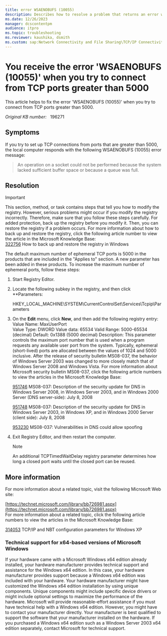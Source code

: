 ```yaml
---
title: error WSAENOBUFS (10055)
description: Describes how to resolve a problem that returns an error when you try to set up a connection on a TCP port greater than 5000.
ms.date: 12/26/2023
manager: dcscontentpm
audience: itpro
ms.topic: troubleshooting
ms.reviewer: kaushika, dsmith
ms.custom: sap:Network Connectivity and File Sharing\TCP/IP Connectivity (TCP Protocol, NLA, WinHTTP), csstroubleshoot
---
```

#  You receive the error 'WSAENOBUFS (10055)' when you try to connect from TCP ports greater than 5000

This article helps to fix the error 'WSAENOBUFS (10055)' when you try to connect from TCP ports greater than 5000.

_Original KB number:_ &nbsp; 196271

## Symptoms

If you try to set up TCP connections from ports that are greater than 5000, the local computer responds with the following WSAENOBUFS (10055) error message:  
>An operation on a socket could not be performed because the system lacked sufficient buffer space or because a queue was full.

## Resolution

> [!IMPORTANT]
> This section, method, or task contains steps that tell you how to modify the registry. However, serious problems might occur if you modify the registry incorrectly. Therefore, make sure that you follow these steps carefully. For added protection, back up the registry before you modify it. Then, you can restore the registry if a problem occurs. For more information about how to back up and restore the registry, click the following article number to view the article in the Microsoft Knowledge Base:  
[322756](https://support.microsoft.com/help/322756) How to back up and restore the registry in Windows  

The default maximum number of ephemeral TCP ports is 5000 in the products that are included in the "Applies to" section. A new parameter has been added in these products. To increase the maximum number of ephemeral ports, follow these steps:

1. Start Registry Editor.

2. Locate the following subkey in the registry, and then click **Parameters:

   HKEY_LOCAL_MACHINE\SYSTEM\CurrentControlSet\Services\Tcpip\Parameters

3. On the **Edit** menu, click **New**, and then add the following registry entry:  
Value Name: MaxUserPort  
Value Type: DWORD
Value data: 65534
Valid Range: 5000-65534 (decimal)
Default: 0x1388 (5000 decimal)
Description: This parameter controls the maximum port number that is used when a program requests any available user port from the system. Typically, ephemeral (short-lived) ports are allocated between the values of 1024 and 5000 inclusive. After the release of security bulletin MS08-037, the behavior of Windows Server 2003 was changed to more closely match that of Windows Server 2008 and Windows Vista. For more information about Microsoft security bulletin MS08-037, click the following article numbers to view the articles in the Microsoft Knowledge Base:

   [951746](https://support.microsoft.com/help/951746) MS08-037: Description of the security update for DNS in Windows Server 2008, in Windows Server 2003, and in Windows 2000 Server (DNS server-side): July 8, 2008  

   [951748](https://support.microsoft.com/help/951748) MS08-037: Description of the security update for DNS in Windows Server 2003, in Windows XP, and in Windows 2000 Server (client side): July 8, 2008  

   [953230](https://support.microsoft.com/help/953230) MS08-037: Vulnerabilities in DNS could allow spoofing  

4. Exit Registry Editor, and then restart the computer.

   > [!NOTE]
   > An additional TCPTimedWaitDelay registry parameter determines how long a closed port waits until the closed port can be reused.

## More information

For more information about a related topic, visit the following Microsoft Web site:

[https://technet.microsoft.com/library/bb726981.aspx](https://technet.microsoft.com/library/bb726981.aspx)  
 For more information about a related topic, click the following article numbers to view the articles in the Microsoft Knowledge Base:

[314053](https://support.microsoft.com/help/314053) TCP/IP and NBT configuration parameters for Windows XP  

### Technical support for x64-based versions of Microsoft Windows

If your hardware came with a Microsoft Windows x64 edition already installed, your hardware manufacturer provides technical support and assistance for the Windows x64 edition. In this case, your hardware manufacturer provides support because a Windows x64 edition was included with your hardware. Your hardware manufacturer might have customized the Windows x64 edition installation by using unique components. Unique components might include specific device drivers or might include optional settings to maximize the performance of the hardware. Microsoft will provide reasonable-effort assistance if you must have technical help with a Windows x64 edition. However, you might have to contact your manufacturer directly. Your manufacturer is best qualified to support the software that your manufacturer installed on the hardware. If you purchased a Windows x64 edition such as a Windows Server 2003 x64 edition separately, contact Microsoft for technical support.
